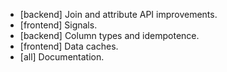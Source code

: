 * [backend] Join and attribute API improvements.
* [frontend] Signals.
* [backend] Column types and idempotence.
* [frontend] Data caches.
* [all] Documentation.
